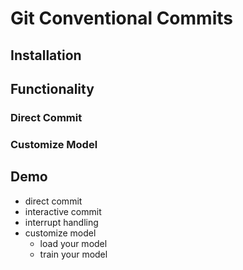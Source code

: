 # Git Conventional Commits

## Installation
## Functionality
### Direct Commit
### Customize Model

## Demo
- direct commit
- interactive commit
- interrupt handling
- customize model
  - load your model
  - train your model
